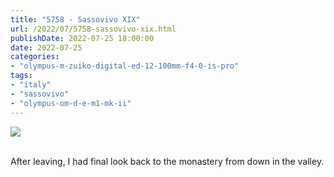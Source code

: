 ```yaml
---
title: "5758 - Sassovivo XIX"
url: /2022/07/5758-sassovivo-xix.html
publishDate: 2022-07-25 18:00:00
date: 2022-07-25
categories:
- "olympus-m-zuiko-digital-ed-12-100mm-f4-0-is-pro"
tags:
- "italy"
- "sassovivo"
- "olympus-om-d-e-m1-mk-ii"
---
```

<div class="container">
<div class="center"><a target="_blank" href="https://d25zfm9zpd7gm5.cloudfront.net/1200x1200/2019/20190906_111212_lr.jpg"><img class="webfeedsFeaturedVisual" src="https://d25zfm9zpd7gm5.cloudfront.net/0600x0600/2019/20190906_111212_lr.jpg" /></a></div>
</div>
<br />

After leaving, I had final look back to the monastery from
down in the valley.
